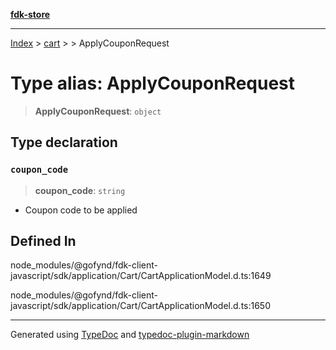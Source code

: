 [**fdk-store**](../../../README.md)
***

[Index](../../../API.md) > [cart](../../README.md) > [<internal>](../README.md) > ApplyCouponRequest

# Type alias: ApplyCouponRequest

> **ApplyCouponRequest**: `object`

## Type declaration

### `coupon_code`

> **coupon\_code**: `string`

- Coupon code to be applied

## Defined In

node\_modules/@gofynd/fdk-client-javascript/sdk/application/Cart/CartApplicationModel.d.ts:1649

node\_modules/@gofynd/fdk-client-javascript/sdk/application/Cart/CartApplicationModel.d.ts:1650

***
Generated using [TypeDoc](https://typedoc.org/) and [typedoc-plugin-markdown](https://www.npmjs.com/package/typedoc-plugin-markdown)

